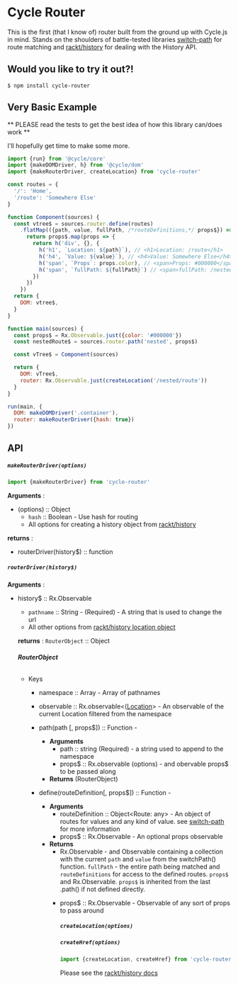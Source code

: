 # Cycle Router

This is the first (that I know of) router built from the ground up
with Cycle.js in mind. Stands on the shoulders of battle-tested libraries [switch-path](https://github.com/staltz/switch-path) for route matching and [rackt/history](https://github.com/rackt/history) for dealing with the History API.

## Would you like to try it out?!
```shell
$ npm install cycle-router
```

## Very Basic Example

** PLEASE read the tests to get the best idea of how this library can/does work **

I'll hopefully get time to make some more.

```js
import {run} from '@cycle/core'
import {makeDOMDriver, h} from '@cycle/dom'
import {makeRouterDriver, createLocation} from 'cycle-router'

const routes = {
  '/': 'Home',
  '/route': 'Somewhere Else'
}

function Component(sources) {
  const vtree$ = sources.router.define(routes)
    .flatMap(({path, value, fullPath, /*routeDefinitions,*/ props$}) => {
      return props$.map(props => {
        return h('div', {}, {
          h('h1', `Location: ${path}`), // <h1>Location: /route</h1>
          h('h4', `Value: ${value}`), // <h4>Value: Somewhere Else</h4>
          h('span', `Props`: props.color), // <span>Props: #000000</span>
          h('span', `fullPath: ${fullPath}`) // <span>fullPath: /nested/route</span>
        })
      })
    })
  return {
    DOM: vtree$,
  }
}

function main(sources) {
  const props$ = Rx.Observable.just({color: '#000000'})
  const nestedRoute$ = sources.router.path('nested', props$)

  const vTree$ = Component(sources)

  return {
    DOM: vTree$,
    router: Rx.Observable.just(createLocation('/nested/route'))
  }
}

run(main, {
  DOM: makeDOMDriver('.container'),
  router: makeRouterDriver({hash: true})
})
```

## API

##### `makeRouterDriver(options)`

```js
import {makeRouterDriver} from 'cycle-router'
```

**Arguments** :
  - (options) :: Object
    - `hash` :: Boolean - Use hash for routing
    - All options for creating a history object from [rackt/history](https://github.com/rackt/history)

**returns** :
  - routerDriver(history$) :: function

##### `routerDriver(history$)`

**Arguments** :
  - history$ :: Rx.Observable<Object>
    - `pathname` :: String - (Required) - A string that is used to change the url
    - All other options from [rackt/history location object](https://github.com/rackt/history/blob/master/docs/Glossary.md#location)

**returns** :
  `RouterObject` :: Object

###### **RouterObject**
  - Keys
    - namespace :: Array - Array of pathnames
    - observable :: Rx.observable<([Location](https://github.com/rackt/history/blob/master/docs/Glossary.md#location)> - An observable of the current Location filtered from the namespace
    - path(path [, props$]) :: Function -
      - **Arguments**
        - path :: string (Required) - a string used to append to the namespace
        - props$ :: Rx.observable<any> (options) - and obervable props$ to be passed along
      - **Returns**
        (RouterObject)
    - define(routeDefinition[, props$]) :: Function -
      - **Arguments**
        - routeDefinition :: Object<Route: any> - An object of routes for values and any kind of value. see [switch-path](https://github.com/staltz/switch-path) for more information
        - props$ :: Rx.Observable<any> - An optional props observable
      - **Returns**
        - Rx.Observable<Object> - and Observable containing a collection with the current `path` and `value` from the switchPath() function. `fullPath` - the entire path being matched and `routeDefinitions` for access to the defined routes. `props$` and Rx.Observable<any>. `props$` is inherited from the last .path() if not defined directly.

    - props$ :: Rx.Observable<any> - Observable of any sort of props to pass around



##### `createLocation(options)`
##### `createHref(options)`
```js
import {createLocation, createHref} from 'cycle-router'
```
Please see the [rackt/history docs](https://github.com/rackt/history)
